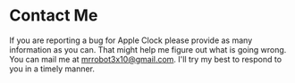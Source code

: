 # Contact Me
If you are reporting a bug for Apple Clock please provide as many information as you can. That might help me figure out what is going wrong. You can mail me at mrrobot3x10@gmail.com. I'll try my best to respond to you in a timely manner.
